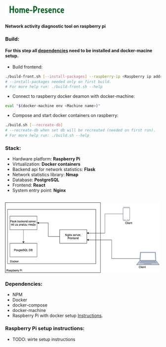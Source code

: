 <img src="img/logo.png" width="200"/>

<b>Network activity diagnostic tool on raspberry pi</b>
<br/>


### Build:
#### For this step all [dependencies](#dependencies) need to be installed and docker-macine setup.

 * Build frontend:
``` bash
./build-front.sh [--install-packages] --raspberry-ip <Raspberry ip address>
# --install-packages needed only on first build.
# For more help run: ./build-front.sh --help
```

 * Connect to raspberry docker deamon with docker-machine:
``` bash
eval "$(docker-machine env <Machine name>)"
```

 * Compose and start docker containers on raspberry:
``` bash
./build.sh [--recreate-db]
# --recreate-db when set db will be recreated (needed on first run).
# For more help run: ./build.sh --help
```


### Stack:
 * Hardware platform: <b>Raspberry Pi</b>
 * Virtualization: <b>Docker containers</b>
 * Backend api for network statistics: <b>Flask</b>
 * Network statistics library: <b>Nmap</b>
 * Database: <b>PostgreSQL</b>
 * Frontend: <b>React</b>
 * System entry point: <b>Nginx</b>

<br/>
<img src="img/gitImg.png" width="500"/>


### Dependencies:
 * NPM
 * Docker
 * docker-compose
 * docker-machine
 * Raspberry Pi with docker setup [Instructions](#raspberry-pi-setup-instructions).


### Raspberry Pi setup instructions:
* TODO: wirte setup instructions
